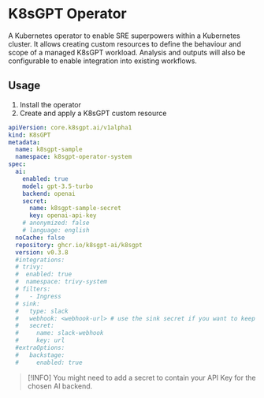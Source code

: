 # K8sGPT Operator

A Kubernetes operator to enable SRE superpowers within a Kubernetes cluster. It allows creating custom resources to define the behaviour and scope of a managed K8sGPT workload. Analysis and outputs will also be configurable to enable integration into existing workflows.

## Usage

1. Install the operator
2. Create and apply a K8sGPT custom resource

```yaml
apiVersion: core.k8sgpt.ai/v1alpha1
kind: K8sGPT
metadata:
  name: k8sgpt-sample
  namespace: k8sgpt-operator-system
spec:
  ai:
    enabled: true
    model: gpt-3.5-turbo
    backend: openai
    secret:
      name: k8sgpt-sample-secret
      key: openai-api-key
    # anonymized: false
    # language: english
  noCache: false
  repository: ghcr.io/k8sgpt-ai/k8sgpt
  version: v0.3.8
  #integrations:
  # trivy:
  #  enabled: true
  #  namespace: trivy-system
  # filters:
  #   - Ingress
  # sink:
  #   type: slack
  #   webhook: <webhook-url> # use the sink secret if you want to keep your webhook url private
  #   secret:
  #     name: slack-webhook
  #     key: url
  #extraOptions:
  #   backstage:
  #     enabled: true
```

> [!INFO]
> You might need to add a secret to contain your API Key for the chosen AI backend.
